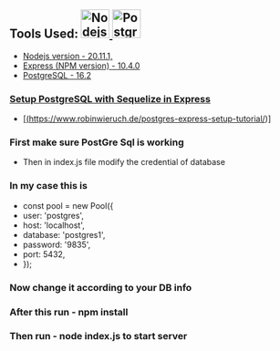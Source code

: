 ## Tools Used: <a href="https://nodejs.org/en/about" target="_blank" rel="noreferrer"> <img src="https://upload.wikimedia.org/wikipedia/commons/d/d9/Node.js_logo.svg" alt="Nodejs" width="50" height="50"/> </a> <a href="https://www.postgresql.org/about/" target="_blank" rel="noreferrer"> <img src="https://upload.wikimedia.org/wikipedia/commons/2/29/Postgresql_elephant.svg" alt="PostgreSQL" width="50" height="50"/>
* Nodejs version - 20.11.1,
* Express (NPM version) - 10.4.0
* PostgreSQL - 16.2
### Setup PostgreSQL with Sequelize in Express
* [(https://www.robinwieruch.de/postgres-express-setup-tutorial/)]
### First make sure PostGre Sql is working 
* Then in index.js file modify the credential of database
### In my case this is
*  const pool = new Pool({
*  user: 'postgres',
*  host: 'localhost',
*  database: 'postgres1',
*  password: '9835',
*  port: 5432,
*  });
### Now change it according to your DB info
### After this run - npm install
###   Then run - node index.js to start server
